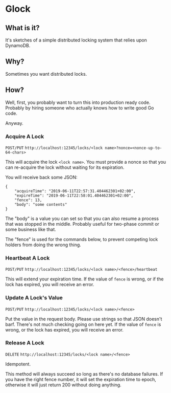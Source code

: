 # Glock

## What is it?

It's sketches of a simple distributed locking system that relies upon
DynamoDB.

## Why?

Sometimes you want distributed locks.

## How?

Well, first, you probably want to turn this into production ready code.
Probably by hiring someone who actually knows how to write good Go code.

Anyway.

### Acquire A Lock

`POST/PUT`
`http://localhost:12345/locks/<lock name>?nonce=<nonce-up-to-64-chars>`

This will acquire the lock `<lock name>`. You must provide a nonce so that
you can re-acquire the lock without waiting for its expiration.

You will receive back some JSON:

```
{
    "acquireTime": "2019-06-11T22:57:31.404462301+02:00",
    "expireTime": "2019-06-11T22:58:01.404462301+02:00",
    "fence": 13,
    "body": "some contents"
}
```

The "body" is a value you can set so that you can also resume a
process that was stopped in the middle. Probably useful for
two-phase commit or some business like that.

The "fence" is used for the commands below, to prevent competing
lock holders from doing the wrong thing.


### Heartbeat A Lock

`POST/PUT`
`http://localhost:12345/locks/<lock name>/<fence>/heartbeat`

This will extend your expiration time.  If the value of `fence` is wrong, or
if the lock has expired, you will receive an error.

### Update A Lock's Value

`POST/PUT`
`http://localhost:12345/locks/<lock name>/<fence>`

Put the value in the request body. Please use strings so that
JSON doesn't barf. There's not much checking going on here yet.
If the value of `fence` is wrong, or the lock has expired,
you will receive an error.

### Release A Lock

`DELETE`
`http://localhost:12345/locks/<lock name>/<fence>`

Idempotent.

This method will always succeed so long as there's no database
failures. If you have the right fence number, it will set the
expiration time to epoch, otherwise it will just return 200
without doing anything.
